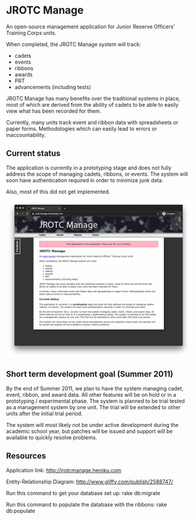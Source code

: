 # JROTC Manage

An open-source management application for Junior Reserve Officers' Training Corps units.

When completed, the JROTC Manage system will track:
* cadets
* events
* ribbons
* awards
* PRT
* advancements (including tests)

JROTC Manage has many benefits over the traditional systems in place, most of which are derived from the ability of cadets to be able to easily view what has been recorded for them.

Currently, many units track event and ribbon data with spreadsheets or paper forms. Methodologies which can easily lead to errors or inaccountability.

## Current status

The application is currently in a prototyping stage and does not fully address the scope of managing cadets, ribbons, or events. The system will soon have authentication required in order to minimize junk data.

Also, most of this did not get implemented.

![Screenshot](/screenshot.jpg)

## Short term development goal (Summer 2011)

By the end of Summer 2011, we plan to have the system managing cadet, event, ribbon, and award data. All other features will be on hold or in a prototyping / experimental phase. The system is planned to be trial tested as a management system by one unit. The trial will be extended to other units after the initial trial period.

The system will most likely not be under active development during the academic school year, but patches will be issued and support will be available to quickly resolve problems.

## Resources

Application link: http://jrotcmanage.heroku.com

Entity-Relationship Diagram: http://www.gliffy.com/publish/2588747/

Run this command to get your database set up:
    rake db:migrate

Run this command to populate the database with the ribbons:
    rake db:populate
